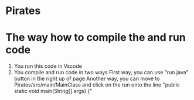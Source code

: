 # Pirates
# The way how to compile the and run code 
1. You run this code in Vscode
2. You compile and run code in two ways 
  First way, you can use "run java" button in the right up of page 
  Another way, you can move to Pirates/src/main/MainClass and click on the run onto the line "public static void main(String[] args) {"

